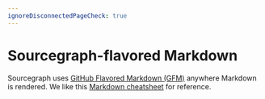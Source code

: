 ```yaml
---
ignoreDisconnectedPageCheck: true
---
```


# Sourcegraph-flavored Markdown

Sourcegraph uses [GitHub Flavored Markdown (GFM)](https://github.github.com/gfm/) anywhere Markdown is rendered. We like this [Markdown cheatsheet](https://github.com/adam-p/markdown-here/wiki/Markdown-Cheatsheet) for reference.
